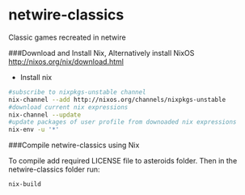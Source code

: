 netwire-classics
================

Classic games recreated in netwire

###Download and Install Nix, Alternatively install NixOS
http://nixos.org/nix/download.html

* Install nix
```bash
#subscribe to nixpkgs-unstable channel
nix-channel --add http://nixos.org/channels/nixpkgs-unstable
#download current nix expressions
nix-channel --update
#update packages of user profile from downoaded nix expressions
nix-env -u '*'
```

###Compile netwire-classics using Nix

To compile add required LICENSE file to asteroids folder.
Then in the netwire-classics folder run:
```bash
nix-build
```
